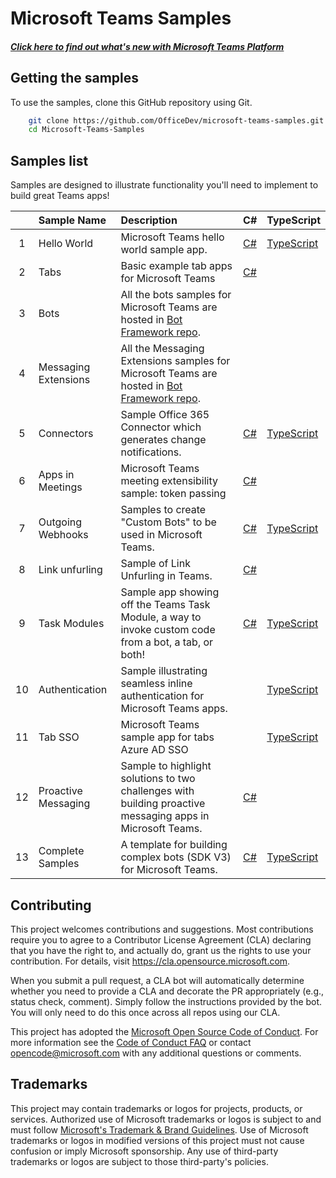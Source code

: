 # Microsoft Teams Samples
##### [Click here to find out what's new with Microsoft Teams Platform](https://docs.microsoft.com/microsoftteams/platform/whats-new)

## Getting the samples

To use the samples, clone this GitHub repository using Git.

```bash
    git clone https://github.com/OfficeDev/microsoft-teams-samples.git
    cd Microsoft-Teams-Samples
```

## Samples list

Samples are designed to illustrate functionality you'll need to implement to build great Teams apps!

|    | Sample Name        | Description                                                                      | C#    | TypeScript   |
|:--:|:-------------------|:---------------------------------------------------------------------------------|:--------|:-------------|
|1|Hello World            | Microsoft Teams hello world sample app.                                                               |[C#][hello-world#cs]     |[TypeScript][hello-world#ts]
|2|Tabs                    | Basic example tab apps for Microsoft Teams                                                               |[C#][tab#cs]     |
|3|Bots                   | All the bots samples for Microsoft Teams are hosted in [Bot Framework repo][bf].          | |
|4|Messaging Extensions    | All the Messaging Extensions samples for Microsoft Teams are hosted in [Bot Framework repo][bf].  | |
|5|Connectors             | Sample Office 365 Connector which generates change notifications.                              |[C#][connector#cs]       |[TypeScript][connector#ts]
|6|Apps in Meetings        | Microsoft Teams meeting extensibility sample: token passing |[C#][app-in-meeting#cs]     |
|7|Outgoing Webhooks       | Samples to create "Custom Bots" to be used in Microsoft Teams.                                        |[C#][outgoing-webhook#cs]|[TypeScript][outgoing-webhook#ts]
|8|Link unfurling         | Sample of Link Unfurling in Teams.                                      |[C#][link-unfurl#cs]        |
|9|Task Modules            | Sample app showing off the Teams Task Module, a way to invoke custom code from a bot, a tab, or both! |[C#][task-module#cs]     |[TypeScript][task-module#ts]
|10|Authentication         | Sample illustrating seamless inline authentication for Microsoft Teams apps.                      | | [TypeScript][auth#ts]
|11|Tab SSO                | Microsoft Teams sample app for tabs Azure AD SSO                                      | | [TypeScript][tab-sso#ts]
|12|Proactive Messaging    | Sample to highlight solutions to two challenges with building proactive messaging apps in Microsoft Teams.                                      |[C#][proactive-msg#cs]        |
|13|Complete Samples       | A template for building complex bots (SDK V3) for Microsoft Teams.                                      |[C#][complete#cs]        |[TypeScript][complete#ts]


[hello-world#cs]:csharp/hello-world
[hello-world#ts]:nodejs/hello-world

[tab#cs]:csharp/tabs

[connector#cs]:csharp/connector
[connector#ts]:nodejs/connector

[auth#ts]:nodejs/auth

[task-module#cs]:csharp/task-module
[task-module#ts]:nodejs/task-module

[complete#cs]:csharp/complete-sample
[complete#ts]:nodejs/complete-sample

[outgoing-webhook#cs]:csharp/outgoing-webhook
[outgoing-webhook#ts]:nodejs/outgoing-webhook

[link-unfurl#cs]:csharp/link-unfurling

[tab-sso#ts]:nodejs/tabs-sso

[proactive-msg#cs]:csharp/link-unfurl

[app-in-meeting#cs]:csharp/app-in-meeting

[bf]:https://github.com/microsoft/BotBuilder-Samples#teams-samples



## Contributing

This project welcomes contributions and suggestions.  Most contributions require you to agree to a
Contributor License Agreement (CLA) declaring that you have the right to, and actually do, grant us
the rights to use your contribution. For details, visit https://cla.opensource.microsoft.com.

When you submit a pull request, a CLA bot will automatically determine whether you need to provide
a CLA and decorate the PR appropriately (e.g., status check, comment). Simply follow the instructions
provided by the bot. You will only need to do this once across all repos using our CLA.

This project has adopted the [Microsoft Open Source Code of Conduct](https://opensource.microsoft.com/codeofconduct/).
For more information see the [Code of Conduct FAQ](https://opensource.microsoft.com/codeofconduct/faq/) or
contact [opencode@microsoft.com](mailto:opencode@microsoft.com) with any additional questions or comments.

## Trademarks

This project may contain trademarks or logos for projects, products, or services. Authorized use of Microsoft 
trademarks or logos is subject to and must follow 
[Microsoft's Trademark & Brand Guidelines](https://www.microsoft.com/en-us/legal/intellectualproperty/trademarks/usage/general).
Use of Microsoft trademarks or logos in modified versions of this project must not cause confusion or imply Microsoft sponsorship.
Any use of third-party trademarks or logos are subject to those third-party's policies.
